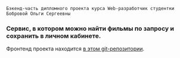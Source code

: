 ```
Бэкенд-часть дипломного проекта курса Web-разработчик студентки Бобровой Ольги Сергеевны
```

### Сервис, в котором можно найти фильмы по запросу и сохранить в личном кабинете.

Фронтенд проекта находится [в этом git-репозитории](https://github.com/Eve982/movies-explorer-frontend).

